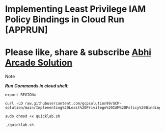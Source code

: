 # Implementing Least Privilege IAM Policy Bindings in Cloud Run [APPRUN]

# Please like, share & subscribe [Abhi Arcade Solution](https://www.youtube.com/channel/UCkk4rjC0a82NRW9nQMohjyQ)

> [!NOTE]
> ***Run Commands in cloud shell:***

```
export REGION=
```
```
curl -LO raw.githubusercontent.com/gcpsolution99/GCP-solution/main/Implementing%20Least%20Privilege%20IAM%20Policy%20Bindings%20in%20Cloud%20Run%20%5BAPPRUN%5D%20/abhi.sh

sudo chmod +x quicklab.sh

./quicklab.sh
```
